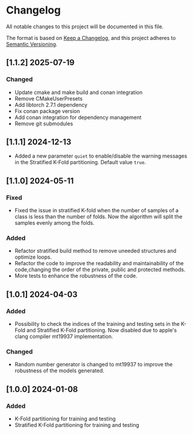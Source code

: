 # Changelog

All notable changes to this project will be documented in this file.

The format is based on [Keep a Changelog](https://keepachangelog.com/en/1.1.0/),
and this project adheres to [Semantic Versioning](https://semver.org/spec/v2.0.0.html).

## [1.1.2] 2025-07-19

### Changed

- Update cmake and make build and conan integration
- Remove CMakeUserPresets
- Add libtorch 2.7.1 dependency
- Fix conan package version
- Add conan integration for dependency management
- Remove git submodules

## [1.1.1] 2024-12-13

- Added a new parameter `quiet` to enable/disable the warning messages in the Stratified K-Fold partitioning. Default value `true`.

## [1.1.0] 2024-05-11

### Fixed

- Fixed the issue in stratified K-fold when the number of samples of a class is less than the number of folds. Now the algorithm will split the samples evenly among the folds.

### Added

- Refactor stratified build method to remove uneeded structures and optimize loops.
- Refactor the code to improve the readability and maintainability of the code,changing the order of the private, public and protected methods.
- More tests to enhance the robustness of the code.

## [1.0.1] 2024-04-03

### Added

- Possibility to check the indices of the training and testing sets in the K-Fold and Stratified K-Fold partitioning. Now disabled due to apple's clang compiler mt19937 implementation.

### Changed

- Random number generator is changed to mt19937 to improve the robustness of the models generated.

## [1.0.0] 2024-01-08

### Added

- K-Fold partitioning for training and testing
- Stratified K-Fold partitioning for training and testing
